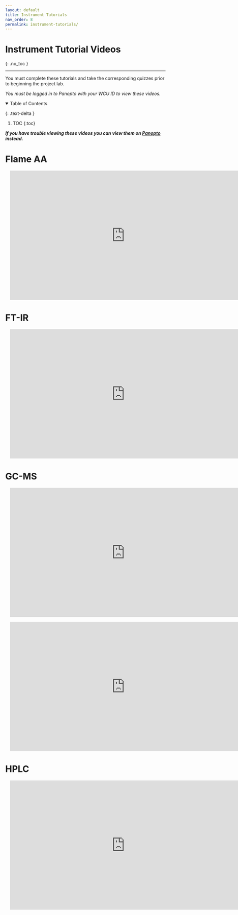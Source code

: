 ```yaml
---
layout: default
title: Instrument Tutorials
nav_order: 8
permalink: instrument-tutorials/
---
```


# Instrument Tutorial Videos
{: .no_toc  }

----

You must complete these tutorials and take the corresponding quizzes prior to beginning the project lab.

*You must be logged in to Panopto with your WCU ID to view these videos.*

<details open markdown="block">
  <summary>
  Table of Contents
  </summary>

  {: .text-delta }
1. TOC
{:toc}
</details>

***If you have trouble viewing these videos you can view them on [Panopto](https://wcu.hosted.panopto.com/Panopto/Pages/Sessions/List.aspx?folderID=88d73806-1e35-4002-b55d-acdd01061661) instead.***

# Flame AA

<iframe src="https://wcu.hosted.panopto.com/Panopto/Pages/Embed.aspx?id=16d9d0fd-96ec-4cc1-b30d-acdd01031798&autoplay=false&offerviewer=true&showtitle=true&showbrand=false&start=0&interactivity=all" height="405" width="720" frameBorder = "0" style="border: 0px solid #464646; display: block; margin: 15px;" allowfullscreen allow="autoplay"></iframe>

# FT-IR

<iframe src="https://wcu.hosted.panopto.com/Panopto/Pages/Embed.aspx?id=f3915c65-c157-460f-9bd7-acdd010319db&autoplay=false&offerviewer=true&showtitle=true&showbrand=false&start=0&interactivity=all" height="405" width="720" frameBorder = "0" style="border: 0px solid #464646; display: block; margin: 15px;" allowfullscreen allow="autoplay"></iframe>

# GC-MS

<iframe src="https://wcu.hosted.panopto.com/Panopto/Pages/Embed.aspx?id=6f17bdcc-d600-4089-94b1-acdd01031904&autoplay=false&offerviewer=true&showtitle=true&showbrand=false&start=0&interactivity=all" height="405" width="720" frameBorder = "0" style="border: 0px solid #464646; display: block; margin: 15px;" allowfullscreen allow="autoplay"></iframe>

<iframe src="https://wcu.hosted.panopto.com/Panopto/Pages/Embed.aspx?id=907fdf76-64fb-49ec-b9ba-acdd01031ad1&autoplay=false&offerviewer=true&showtitle=true&showbrand=false&start=0&interactivity=all" height="405" width="720" frameBorder = "0" style="border: 0px solid #464646; display: block; margin: 15px;" allowfullscreen allow="autoplay"></iframe>

# HPLC

<iframe src="https://wcu.hosted.panopto.com/Panopto/Pages/Embed.aspx?id=0c52639a-c36d-481f-bc28-acdd010316d9&autoplay=false&offerviewer=true&showtitle=true&showbrand=false&start=0&interactivity=all" height="405" width="720" frameBorder = "0" style="border: 0px solid #464646; display: block; margin: 15px;" allowfullscreen allow="autoplay"></iframe>

